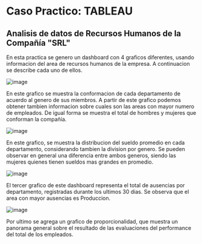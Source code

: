 # Caso Practico: TABLEAU

## Analisis de datos de Recursos Humanos de la Compañía "SRL"

En esta practica se genero un dashboard con 4 graficos diferentes, usando informacion del area de recursos humanos de la empresa. A continuacion se describe cada uno de ellos.


![image](https://github.com/user-attachments/assets/45c6b88d-46be-4d18-a2e4-d998620369bc)

En este grafico se muestra la conformacion de cada departamento de acuerdo al genero de sus miembros. A partir de este grafico podemos obtener tambien informacion sobre cuales son las areas con mayor numero de empleados. 
De igual forma se muestra el total de hombres y mujeres que conforman la compañía.



![image](https://github.com/user-attachments/assets/1dfdfd38-e3c1-4679-9f79-865a4a7f474d)

En este grafico, se muestra la distribucion del sueldo promedio en cada departamento, considerando tambien la division por genero. Se pueden observar en general una diferencia entre ambos generos, siendo las mujeres quienes tienen sueldos mas grandes en promedio.


![image](https://github.com/user-attachments/assets/c7b9d80c-0c12-4bc8-80f0-89a45521abcc)


El tercer grafico de este dashboard representa el total de ausencias por departamento, registradas durante los ultimos 30 dias. Se observa que el area con mayor ausencias es Produccion.


![image](https://github.com/user-attachments/assets/dbde2a2f-6827-40d4-ab02-b45117f27455)

Por ultimo se agrega un grafico de proporcionalidad, que muestra un panorama general sobre el resultado de las evaluaciones del performance del total de los empleados. 
